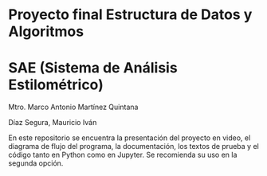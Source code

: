 # Proyecto final Estructura de Datos y Algoritmos

# SAE (Sistema de Análisis Estilométrico)

Mtro. Marco Antonio Martínez Quintana

Díaz Segura, Mauricio Iván

En este repositorio se encuentra la presentación del proyecto en video, el diagrama de flujo del programa, la documentación, los textos de prueba y el código tanto en Python como en Jupyter. Se recomienda su uso en la segunda opción.
